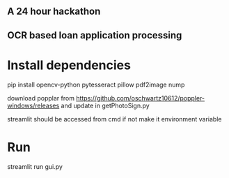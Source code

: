 ## A 24 hour hackathon 

## OCR based loan application processing

# Install dependencies
pip install opencv-python pytesseract pillow pdf2image nump

download popplar from https://github.com/oschwartz10612/poppler-windows/releases and update in getPhotoSign.py

streamlit should be accessed from cmd if not make it environment variable

# Run
streamlit run gui.py
